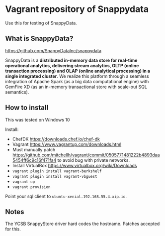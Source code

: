 # Vagrant repository of Snappydata

Use this for testing of SnappyData.

## What is SnappyData?

https://github.com/SnappyDataInc/snappydata

SnappyData is a **distributed in-memory data store for real-time operational analytics, delivering stream analytics, OLTP (online transaction processing) and OLAP (online analytical processing) in a single integrated cluster**. We realize this platform through a seamless integration of Apache Spark (as a big data computational engine) with GemFire XD (as an in-memory transactional store with scale-out SQL semantics).

## How to install

This was tested on Windows 10

Install:

* ChefDK https://downloads.chef.io/chef-dk
* Vagrant https://www.vagrantup.com/downloads.html
* Must manually patch https://github.com/mitchellh/vagrant/commit/0505771481222b4893daa5454ff6c9c16f471fa4 to avoid bug with private networks.
* Install VirtualBox https://www.virtualbox.org/wiki/Downloads
* `vagrant plugin install vagrant-berkshelf`
* `vagrant plugin install vagrant-vbguest`
* `vagrant up`
* `vagrant provision`

Point your sql client to `ubuntu-xenial.192.168.55.4.xip.io`.

## Notes

The YCSB SnappyStore driver hard codes the hostname. Patches accepted for this.

